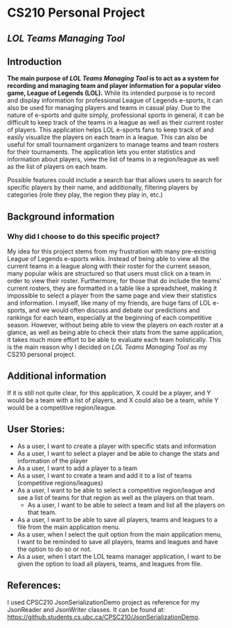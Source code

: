 # CS210 Personal Project
## *LOL Teams Managing Tool*

## Introduction

**The main purpose of *LOL Teams Managing Tool* is to act as a system for recording and managing team and player 
information for a popular video game, League of Legends (LOL).** While its intended purpose is to record and display 
information for professional League of Legends e-sports, it can also be used for managing players and teams in casual 
play. Due to the nature of e-sports and quite simply, professional sports in general, it can be difficult to keep track 
of the teams in a league as well as their current roster of players. This application helps LOL e-sports fans to keep 
track of and easily visualize the players on each team in a league. This can also be useful for small tournament 
organizers to manage teams and team rosters for their tournaments. The application lets you enter statistics and 
information about players, view the list of teams in a region/league as well as the list of players on each team. 

Possible features could include a search bar that allows users to search for specific players by their name, and 
additionally, filtering players by categories (role they play, the region they play in, etc.) 


## Background information
### Why did I choose to do this specific project?

My idea for this project stems from my frustration with many pre-existing League of Legends e-sports wikis. Instead of 
being able to view all the current teams in a league along with their roster for the current season, many popular wikis 
are structured so that users must click on a team in order to view their roster. Furthermore, for those that do include 
the teams' current rosters, they are formatted in a table like a spreadsheet, making it impossible to select a player 
from the same page and view their statistics and information. I myself, like many of my friends, are huge fans of LOL 
e-sports, and we would often discuss and debate our predictions and rankings for each team, especially at the beginning 
of each competitive season. However, without being able to view the players on each roster at a glance, as well as being 
able to check their stats from the same application, it takes much more effort to be able to evaluate each team 
holistically. This is the main reason why I decided on *LOL Teams Managing Tool* as my CS210 personal project. 


## Additional information
If it is still not quite clear, for this application, X could be a player, and Y would be a team with a list of players, 
and X could also be a team, while Y would be a competitive region/league.



## User Stories:
- As a user, I want to create a player with specific stats and information
- As a user, I want to select a player and be able to change the stats and information of the player
- As a user, I want to add a player to a team
- As a user, I want to create a team and add it to a list of teams (competitive regions/leagues)
- As a user, I want to be able to select a competitive region/league and see a list of teams for that region as well as
the players on that team.
    - As a user, I want to be able to select a team and list all the players on that team. 
- As a user, I want to be able to save all players, teams and leagues to a file from the main application menu.
- As a user, when I select the quit option from the main application menu, I want to be reminded to save all players, 
teams and leagues and have the option to do so or not.
- As a user, when I start the LOL teams manager application, I want to be given the option to load all players, teams, 
and leagues from file.



## References:

I used CPSC210 JsonSerializationDemo project as reference for my JsonReader and JsonWriter classes. It can be found at:
https://github.students.cs.ubc.ca/CPSC210/JsonSerializationDemo.